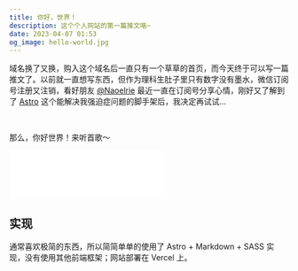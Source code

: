 ```yaml
---
title: 你好，世界！
description: 这个个人网站的第一篇推文咯~
date: 2023-04-07 01:53
og_image: hello-world.jpg
---
```


域名换了又换，购入这个域名后一直只有一个草草的首页，而今天终于可以写一篇推文了。以前就一直想写东西，但作为理科生肚子里只有数字没有墨水，微信订阅号注册又注销，看好朋友 [@Naoelrie](/@Naoelrie) 最近一直在订阅号分享心情，刚好又了解到了 [Astro](https://astro.build) 这个能解决我强迫症问题的脚手架后，我决定再试试...

<br>

那么，你好世界！来听首歌～

<iframe frameborder="no" border="0" marginwidth="0" marginheight="0" width="280" height="86" src="//music.163.com/outchain/player?type=2&id=27506733&auto=0&height=66"></iframe>

<br>

## 实现

通常喜欢极简的东西，所以简简单单的使用了 Astro + Markdown + SASS 实现，没有使用其他前端框架；网站部署在 Vercel 上。
